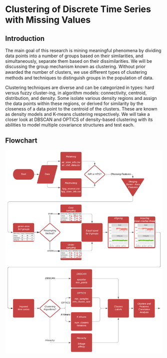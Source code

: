 # Clustering of Discrete Time Series with Missing Values

## Introduction

The main goal of this research is mining meaningful phenomena by dividing data points into a number of groups based on their similarities, and simultaneously, separate them based on their dissimilarities. We will be discussing the group mechanism known as clustering. Without prior awarded the number of clusters, we use diﬀerent types of clustering methods and techniques to distinguish groups in the population of data.

Clustering techniques are diverse and can be categorized in types: hard versus fuzzy cluster-ing, in algorithm models: connectivity, centroid, distribution, and density. Some isolate various density regions and assign the data points within these regions, or derived for similarity by the closeness of a data point to the centroid of the clusters. These are known as density models and K-means clustering respectively. We will take a closer look at DBSCAN and OPTICS of density-based clustering with its abilities to model multiple covariance structures and test each.

## Flowchart
![Flowchart](./Flowchart_Full.png)
